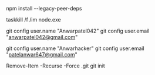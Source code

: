npm install --legacy-peer-deps

taskkill /f /im node.exe

git config user.name "Anwarpatel042"
git config user.email "anwarpatel042@gmail.com"

git config user.name "Anwarhacker"
git config user.email "patelanwar647@gmail.com"


Remove-Item -Recurse -Force .git
git init

